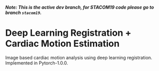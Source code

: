 ***Note: This is the active dev branch, for STACOM19 code please go to branch `stacom19`.***

# Deep Learning Registration + Cardiac Motion Estimation
Image based cardiac motion analysis using deep learning registration.
Implemented in Pytorch-1.0.0.
